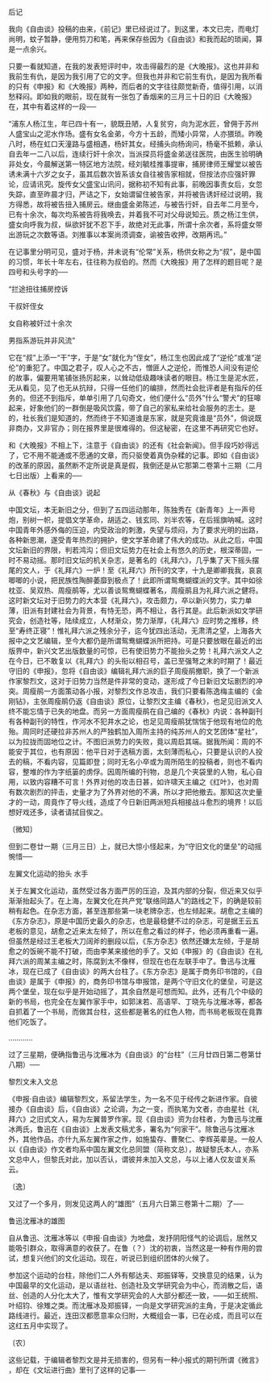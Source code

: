 后记

  

我向《自由谈》投稿的由来，《前记》里已经说过了。到这里，本文已完，而电灯尚明，蚊子暂静，便用剪刀和笔，再来保存些因为《自由谈》和我而起的琐闻，算是一点余兴。

只要一看就知道，在我的发表短评时中，攻击得最烈的是《大晚报》。这也并非和我前生有仇，是因为我引用了它的文字。但我也并非和它前生有仇，是因为我所看的只有《申报》和《大晚报》两种，而后者的文字往往颇觉新奇，值得引用，以消愁释闷。即如我的眼前，现在就有一张包了香烟来的三月三十日的旧《大晚报》在，其中有着这样的一段──

  

“浦东人杨江生，年已四十有一，貌既丑陋，人复贫穷，向为泥水匠，曾佣于苏州人盛宝山之泥水作场。盛有女名金弟，今方十五龄，而矮小异常，人亦猥琐。昨晚八时，杨在虹口天潼路与盛相遇，杨奸其女。经捕头向杨询问，杨毫不抵赖，承认自去年一二八以后，连续行奸十余次，当派探员将盛金弟送往医院，由医生验明确非处女，今晨解送第一特区地方法院，经刘毓桂推事提审，捕房律师王耀堂以被告诱未满十六岁之女子，虽其后数次皆系该女自往被告家相就，但按法亦应强奸罪论，应请讯究。旋传女父盛宝山讯问，据称初不知有此事，前晚因事责女后，女忽失踪，直至昨晨才归，严诘之下，女始谓留住被告家，并将被告诱奸经过说明，我方得悉，故将被告扭入捕房云。继由盛金弟陈述，与被告行奸，自去年二月至今，已有十余次，每次均系被告将我唤去，并着我不可对父母说知云。质之杨江生供，盛女向呼我为叔，纵欲奸犹不忍下手，故绝对无此事，所谓十余次者，系将盛女带出游玩之次数等语。刘推事以本案尚须调查，谕被告收押，改期再讯。”

  

在记事里分明可见，盛对于杨，并未说有“伦常”关系，杨供女称之为“叔”，是中国的习惯，年长十年左右，往往称为叔伯的。然而《大晚报》用了怎样的题目呢？是四号和头号字的──

  

“拦途扭往捕房控诉

干叔奸侄女

女自称被奸过十余次

男指系游玩并非风流”

  

它在“叔”上添一“干”字，于是“女”就化为“侄女”，杨江生也因此成了“逆伦”或准“逆伦”的重犯了。中国之君子，叹人心之不古，憎匪人之逆伦，而惟恐人间没有逆伦的故事，偏要用笔铺张扬厉起来，以耸动低级趣味读者的眼目。杨江生是泥水匠，无从看见，见了也无从抗辩，只得一任他们的编排，然而社会批评者是有指斥的任务的。但还不到指斥，单单引用了几句奇文，他们便什么“员外”什么“警犬”的狂嗥起来，好象他们的一群倒是吸风饮露，带了自己的家私来给社会服务的志士。是的，社长我们是知道的，然而终于不知道谁是东家，就是究竟谁是“员外”，倘说既非商办，又非官办；则在报界里是很难得的。但这秘密，在这里不再研究它也好。

  

和《大晚报》不相上下，注意于《自由谈》的还有《社会新闻》。但手段巧妙得远了，它不用不能通或不愿通的文章，而只驱使着真伪杂糅的记事。即如《自由谈》的改革的原因，虽然断不定所说是真是假，我倒还是从它那第二卷第十三期（二月七日出版）上看来的──

  

从《春秋》与《自由谈》说起

  

中国文坛，本无新旧之分，但到了五四运动那年，陈独秀在《新青年》上一声号炮，别树一帜，提倡文学革命，胡适之、钱玄同、刘半农等，在后摇旗呐喊。这时中国青年外感外侮的压迫，内受政治的刺激，失望与烦闷，为了要求光明的出路，各种新思潮，遂受青年热烈的拥护，使文学革命建了伟大的成功。从此之后，中国文坛新旧的界限，判若鸿沟；但旧文坛势力在社会上有悠久的历史，根深蒂固，一时不易动摇。那时旧文坛的机关杂志，是著名的《礼拜六》，几乎集了天下摇头摆尾的文人，于《礼拜六》一炉！至《礼拜六》所刊的文字，十九是卿卿我我，哀哀唧唧的小说，把民族性陶醉萎靡到极点了！此即所谓鸳鸯蝴蝶派的文字。其中如徐枕亚、吴双热、周瘦鹃等，尤以善谈鸳鸯蝴蝶著名，周瘦鹃且为礼拜六派之健将。这时新文坛对于旧势力的大本营《礼拜六》，攻击颇力，卒以新兴势力，实力单薄，旧派有封建社会为背景，有恃无恐，两不相让，各行其是。此后新派如文学研究会，创造社等，陆续成立，人材渐众，势力渐厚，《礼拜六》应时势之推移，终至“寿终正寝”！惟礼拜六派之残余分子，迄今犹四出活动，无肃清之望，上海各大报中之文艺编辑，至今大都仍是所谓鸳鸯蝴蝶派所把持。可是只要放眼在最近的出版界中，新兴文艺出版数量的可惊，已有使旧势力不能抬头之势！礼拜六派文人之在今日，已不敢复以《礼拜六》的头衔以相召号，盖已至强弩之末的时期了！最近守旧的《申报》，忽将《自由谈》编辑礼拜六派的巨子周瘦鹃撤职，换了一个新派作家黎烈文，这对于旧势力当然是件非常的变动，遂形成了今日新旧文坛剧烈的冲突。周瘦鹃一方面策动各小报，对黎烈文作总攻击，我们只要看陈逸梅主编的《金刚钻》，主张周瘦鹃仍返《自由谈》原位，让黎烈文主编《春秋》，也足见旧派文人终不能忘情于已失的地盘。而另一方面周瘦鹃在自己编的《春秋》内说：各种副刊有各种副刊的特性，作河水不犯井水之论，也足见周瘦鹃犹惴惴于他现有地位的危殆。周同时还硬拉非苏州人的严独鹤加入周所主持的纯苏州人的文艺团体“星社”，以为拉拢而固地位之计。不图旧派势力的失败，竟以周启其端。据我所闻：周的不能安于其位，也有原因：他平日对于选稿方面，太刻薄而私心，只要是认识的人投去的稿，不看内容，见篇即登；同时无名小卒或为周所陌生的投稿者，则也不看内容，整堆的作为字纸篓的虏俘。因周所编的刊物，总是几个夹袋里的人物，私心自用，以致内容糟不可言！外界对他的攻击日甚，如许啸天主编之《红叶》，也对周有数次剧烈的抨击，史量才为了外界对他的不满，所以才把他撤去。那知这次史量才的一动，周竟作了导火线，造成了今日新旧两派短兵相接战斗愈烈的境界！以后想好戏还多，读者请拭目俟之。

〔微知〕

  

但到二卷廿一期（三月三日）上，就已大惊小怪起来，为“守旧文化的堡垒”的动摇惋惜──

  

左翼文化运动的抬头 水手　　

  

关于左翼文化运动，虽然受过各方面严厉的压迫，及其内部的分裂，但近来又似乎渐渐抬起头了。在上海，左翼文化在共产党“联络同路人”的路线之下，的确是较前稍有起色。在杂志方面，甚至连那些第一块老牌杂志，也左倾起来。胡愈之主编的《东方杂志》，原是中国历史最久的杂志，也是最稳健不过的杂志，可是据王云五老板的意见，胡愈之近来太左倾了，所以在愈之看过的样子，他必须再重看一遍。但虽然是经过王老板大刀阔斧的删段以后，《东方杂志》依然还嫌太左倾，于是胡愈之的饭碗不能不打破，而由李某来接他的手了。又如《申报》的《自由谈》在礼拜六派的周某主编之时，陈腐到太不像样，但现在也在左联手中了。鲁迅与沈雁冰，现在已成了《自由谈》的两大台柱了。《东方杂志》是属于商务印书馆的，《自由谈》是属于《申报》的，商务印书馆与申报馆，是两个守旧文化的堡垒，可是这两个堡垒，现在似乎是开始动摇了，其余自然是可想而知。此外，还有几个中级的新的书局，也完全在左翼作家手中，如郭沫若、高语罕、丁晓先与沈雁冰等，都各自抓着了一个书局，而做其台柱，这些都是著名的红色人物，而书局老板现在竟靠他们吃饭了。

…………

过了三星期，便确指鲁迅与沈雁冰为《自由谈》的“台柱”（三月廿四日第二卷第廿八期）──

  

黎烈文未入文总

  

《申报·自由谈》编辑黎烈文，系留法学生，为一名不见于经传之新进作家。自彼接办《自由谈》后，《自由谈》之论调，为之一变，而执笔为文者，亦由星社《礼拜六》之旧式文人，易为左翼普罗作家。现《自由谈》资为台柱者，为鲁迅与沈雁冰两氏，鲁迅在《自由谈》上发表文稿尤多，署名为“何家干”。除鲁迅与沈雁冰外，其他作品，亦什九系左翼作家之作，如施蛰存、曹聚仁、李辉英辈是。一般人以《自由谈》作文者均系中国左翼文化总同盟（简称文总），故疑黎氏本人，亦系文总中人，但黎氏对此，加以否认，谓彼并未加入文总，与以上诸人仅友谊关系云。

  

〔逸〕

  

又过了一个多月，则发见这两人的“雄图”（五月六日第三卷第十二期）了──

  

鲁迅沈雁冰的雄图

  

自从鲁迅、沈雁冰等以《申报·自由谈》为地盘，发抒阴阳怪气的论调后，居然又能吸引群众，取得满意的收获了。在鲁（？）沈的初衷，当然这是一种有作用的尝试，想复兴他们的文化运动。现在，听说已到组织团体的火候了。

参加这个运动的台柱，除他们二人外有郁达夫、郑振铎等，交换意见的结果，认为中国最早的文化运动，是以语丝社、创造社及文学研究会为中心，而消散之后，语丝、创造的人分化太大了，惟有文学研究会的人大部分都还一致，——如王统照、叶绍钧、徐雉之类。而沈雁冰及郑振铎，一向是文学研究派的主角，于是决定循此路线进行。最近，连田汉都愿意率众归附，大概组会一事，已在必成，而且可以在这红五月中实现了。

  

〔农〕

  

这些记载，于编辑者黎烈文是并无损害的，但另有一种小报式的期刊所谓《微言》 ，却在《文坛进行曲》里刊了这样的记事──